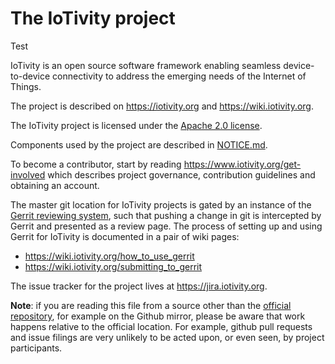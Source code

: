# The IoTivity project

Test 

IoTivity is an open source software framework enabling seamless
device-to-device connectivity to address the emerging needs of the
Internet of Things.

The project is described on https://iotivity.org and
https://wiki.iotivity.org.

The IoTivity project is licensed under the 
[Apache 2.0 license](LICENSE.md).

Components used by the project are described in 
[NOTICE.md](NOTICE.md).

To become a contributor, start by reading
https://www.iotivity.org/get-involved which describes project governance,
contribution guidelines and obtaining an account.

The master git location for IoTivity projects is gated by an instance of
the [Gerrit reviewing system](https://gerrit.iotivity.org),
such that pushing a change in git is intercepted by Gerrit
and presented as a review page.  The process of setting up
and using Gerrit for IoTivity is documented in a pair of
wiki pages:
  
* https://wiki.iotivity.org/how_to_use_gerrit
* https://wiki.iotivity.org/submitting_to_gerrit 

The issue tracker for the project lives at https://jira.iotivity.org.

**Note**: if you are reading this file from a source other than the
[official repository](https://gerrit.iotivity.org/gerrit/gitweb?p=iotivity.git;a=summary),
for example on the Github mirror,
please be aware that work happens relative to the official location. For
example, github pull requests and issue filings are very unlikely to be
acted upon, or even seen, by project participants.

